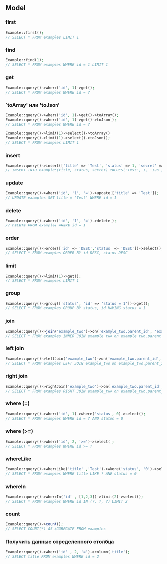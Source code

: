## Model

### first

```php
Example::first();
// SELECT * FROM examples LIMIT 1
```

### find

```php
Example::find(1);
// SELECT * FROM examples WHERE id = 1 LIMIT 1
```

### get

```php
Example::query()->where('id', 1)->get();
// SELECT * FROM examples WHERE id = ?
```

### `toArray' или 'toJson'

```php
Example::query()->where('id', 1)->get()->toArray();
Example::query()->where('id', 1)->get()->toJson();
// SELECT * FROM examples WHERE id = ?

Example::query()->limit(1)->select()->toArray();
Example::query()->limit(1)->select()->toJson();
// SELECT * FROM examples LIMIT 1
```

### insert

```php
Example::query()->insert(['title' => 'Test', 'status' => 1, 'secret' => '123']);
// INSERT INTO examples(title, status, secret) VALUES('Test', 1, '123')
```

### update

```php
Example::query()->where('id', '1', '=')->update(['title' => 'Test']);
// UPDATE examples SET title = 'Test' WHERE id = 1
```

### delete

```php
Example::query()->where('id', '1', '=')->delete();
// DELETE FROM examples WHERE id = 1
```

### order

```php
Example::query()->order(['id' => 'DESC','status' => 'DESC'])->select();
// SELECT * FROM examples ORDER BY id DESC, status DESC
```

### limit

```php
Example::query()->limit(1)->get();
// SELECT * FROM examples LIMIT 1
```

### group

```php
Example::query()->group(['status', 'id' => 'status = 1'])->get();
// SELECT * FROM examples GROUP BY status, id HAVING status = 1
```

### join

```php
Example::query()->join('example_two')->on('example_two.parent_id', 'examples.id', '=')->get();
// SELECT * FROM examples INNER JOIN example_two on example_two.parent_id = examples.id
```

### left join

```php
Example::query()->leftJoin('example_two')->on('example_two.parent_id', 'examples.id', '=')->get();
// SELECT * FROM examples LEFT JOIN example_two on example_two.parent_id = examples.id
```

### right join

```php
Example::query()->rightJoin('example_two')->on('example_two.parent_id', 'examples.id', '=')->get();
// SELECT * FROM examples RIGHT JOIN example_two on example_two.parent_id = examples.id
```

### where (=)

```php
Example::query()->where('id', 1)->where('status', 0)->select();
// SELECT * FROM examples WHERE id = ? AND status = 0
```

### where (>=)

```php
Example::query()->where('id', 2, '>=')->select();
// SELECT * FROM examples WHERE id >= ?
```

### whereLike

```php
Example::query()->whereLike('title' ,'Test')->where('status', '0')->select();
// SELECT * FROM examples WHERE title LIKE ? AND status = 0
``` 

### whereIn

```php
Example::query()->whereIn('id' , [1,2,3])->limit(2)->select();
// SELECT * FROM examples WHERE id IN (?, ?, ?) LIMIT 2
```

### count

```php
Example::query()->count();
// SELECT COUNT(*) AS AGGREGATE FROM examples
``` 

### Получить данные определенного столбца

```php
Example::query()->where('id' , 2, '=')->column('title');
// SELECT title FROM examples WHERE id = 2
```